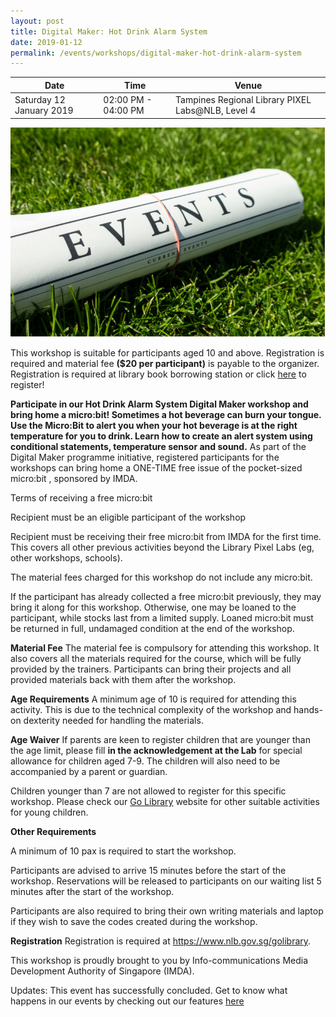 ```yaml
---
layout: post
title: Digital Maker: Hot Drink Alarm System
date: 2019-01-12
permalink: /events/workshops/digital-maker-hot-drink-alarm-system
---
```


| Date | Time | Venue |
|--------|---|---|
| Saturday 12 January 2019 | 02:00 PM - 04:00 PM |  Tampines Regional Library PIXEL Labs@NLB, Level 4 |

![hi](/images/events/generic-event-image.jpg)

This workshop is suitable for participants aged 10 and above. Registration is required and material fee **($20 per participant)** is payable to the organizer. Registration is required at library book borrowing station or click <a href="https://www.nlb.gov.sg/golibrary2/e/hot-drink-alarm-system-sl2-pixel-labsnlb-28560855" target="_blank">here</a>  to register!

**Participate in our Hot Drink Alarm System Digital Maker workshop and bring home a micro:bit! Sometimes a hot beverage can burn your tongue. Use the Micro:Bit to alert you when your hot beverage is at the right temperature for you to drink. Learn how to create an alert system using conditional statements, temperature sensor and sound.**
As part of the Digital Maker programme initiative, registered participants for the workshops can bring home a ONE-TIME free issue of the pocket-sized micro:bit , sponsored by IMDA.

Terms of receiving a free micro:bit

Recipient must be an eligible participant of the workshop

Recipient must be receiving their free micro:bit from IMDA for the first time. This covers all other previous activities beyond the Library Pixel Labs (eg, other workshops, schools).

The material fees charged for this workshop do not include any micro:bit.

If the participant has already collected a free micro:bit previously, they may bring it along for this workshop. Otherwise, one may be loaned to the participant, while stocks last from a limited supply. Loaned micro:bit must be returned in full, undamaged condition at the end of the workshop.

**Material Fee**
The material fee is compulsory for attending this workshop. It also covers all the materials required for the course, which will be fully provided by the trainers. Participants can bring their projects and all provided materials back with them after the workshop.

**Age Requirements** 
A minimum age of 10 is required for attending this activity. This is due to the technical complexity of the workshop and hands-on dexterity needed for handling the materials.

**Age Waiver**
If parents are keen to register children that are younger than the age limit, please fill **in the acknowledgement at the Lab** for special allowance for children aged 7-9. The children will also need to be accompanied by a parent or guardian.

Children younger than 7 are not allowed to register for this specific workshop. Please check our <a href="https://www.nlb.gov.sg/golibrary2/c/30307529/" target="_blank">Go Library</a> website for other suitable activities for young children.

**Other Requirements**

A minimum of 10 pax is required to start the workshop.

Participants are advised to arrive 15 minutes before the start of the workshop. Reservations will be released to participants on our waiting list 5 minutes after the start of the workshop.

Participants are also required to bring their own writing materials and laptop if they wish to save the codes created during the workshop.

**Registration**
Registration is required at https://www.nlb.gov.sg/golibrary.

This workshop is proudly brought to you by Info-communications Media Development Authority of Singapore (IMDA).

Updates: This event has successfully concluded. Get to know what happens in our events by checking out our features <a href="" target="_blank">here</a>
